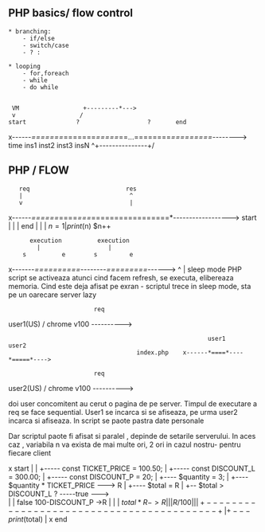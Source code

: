 




## PHP basics/ flow control

    * branching: 
        - if/else
        - switch/case
        - ? :

    * looping
        - for,foreach
        - while
        - do while


     VM                  +---------*--->
     v                  /
    start              ?                   ?       end
x------*=======*=======*=====*==...========*=========*--------> time
    ins1    inst2     inst3             insN
                        ^+---------------+/






## PHP / FLOW

       req                           res
       |                              ^
       v                              |  
x------*======*====*===*=================*------------------>
    start     |    |    |              end
              |    |    |
            $n=1   |   print($n)
                  $n++




          execution          execution
            |                   |
        s          e        s         e
x-------*==========*--------*=========*------>
                        ^
                        |
                     sleep mode
    PHP script se activeaza atunci cind facem refresh, se executa, elibereaza memoria. Cind este deja afisat pe exran - scriptul trece in sleep mode, sta pe un oarecare server lazy



                            req
user1(US) / chrome v100 ---------->

                                                            user1      user2
                                        index.php    x------*====*----*=====*---->

                            req
user2(US) / chrome v100 ---------->

doi user concomitent au cerut o pagina de pe server.
Timpul de executare a req se face sequential. User1 se incarca si se afiseaza, pe urma user2 incarca si afiseaza. In script se paote pastra date personale

Dar scriptul paote fi afisat si paralel , depinde de setarile serverului.
In aces caz , variabila n va exista de mai multe ori, 2 ori in cazul nostru- pentru fiecare client



x start
|
|
+----- const TICKET_PRICE = 100.50; 
|
+----- const DISCOUNT_L   = 300.00;
|
+----- const DISCOUNT_P   = 20; 
|
+----  $quantity = 3; 
|
+---- $quantity * TICKET_PRICE  ---> R
|
+---- $total = R
|
+-- $total > DISCOUNT_L  ? -----true  --->   
|                                         |
false                                    100-DISCOUNT_P ->R
|                                         |
|                                         $total * R -> R
|                                         | 
|                                         R/100
|                                         |
|                                        %total = R
+-----------------------------------------+
|
+--- print ($total)
|
x end


